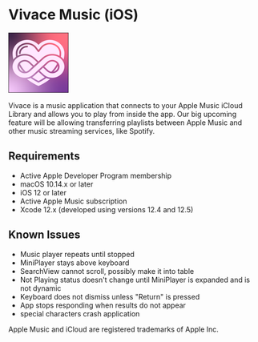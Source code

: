 # Vivace Music (iOS) 
![Vivace Music icon](Vivace/Assets.xcassets/AppIcon.appiconset/120-1.png)


Vivace is a music application that connects to your Apple Music iCloud Library and allows you to play from inside the app. 
Our big upcoming feature will be allowing transferring playlists between Apple Music and other music streaming services, like Spotify.

## Requirements

* Active Apple Developer Program membership
* macOS 10.14.x or later
* iOS 12 or later
* Active Apple Music subscription
* Xcode 12.x (developed using versions 12.4 and 12.5)

## Known Issues

* Music player repeats until stopped
* MiniPlayer stays above keyboard
* SearchView cannot scroll, possibly make it into table
* Not Playing status doesn't change until MiniPlayer is expanded and is not dynamic
* Keyboard does not dismiss unless "Return" is pressed
* App stops responding when results do not appear
* special characters crash application

Apple Music and iCloud are registered trademarks of Apple Inc.
